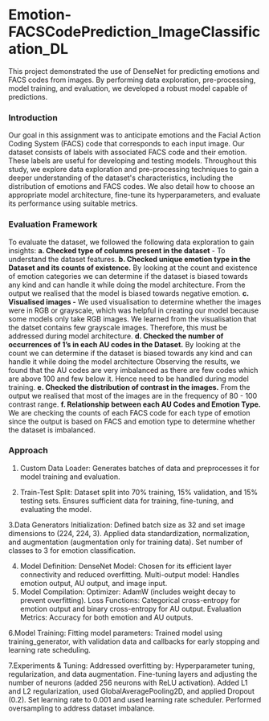 # Emotion-FACSCodePrediction_ImageClassification_DL
This project demonstrated the use of DenseNet for predicting emotions and FACS codes from images. By performing data exploration, pre-processing, model training, and evaluation, we developed a robust model capable of predictions. 
### Introduction 
Our goal in this assignment was to anticipate emotions and the Facial Action Coding System (FACS) code that corresponds to each input image. Our dataset consists of labels with associated FACS code and their emotion. These labels are useful for developing and testing models. Throughout this study, we explore data exploration and pre-processing techniques to gain a deeper understanding of the dataset's characteristics, including the distribution of emotions and FACS codes. We also detail how to choose an appropriate model architecture, fine-tune its hyperparameters, and evaluate its performance using suitable metrics.
### Evaluation Framework
To evaluate the dataset, we followed the following data exploration to gain insights:
**a. Checked type of columns present in the dataset** - To understand the dataset features.
**b. Checked unique emotion type in the Dataset and its counts of existence.** By looking at the count and existence of emotion categories we can determine if the dataset is biased towards any kind and can handle it while doing the model architecture. From the output we realised that the model is biased towards negative emotion.
**c. Visualised images -** We used visualisation to determine whether the images were in RGB or grayscale, which was helpful in creating our model because some models only take RGB images. We learned from the visualisation that the datset contains few grayscale images. Therefore, this must be addressed during model architecture.
**d. Checked the number of occurrences of 1’s in each AU codes in the Dataset.** By looking at the count we can determine if the dataset is biased towards any kind and can handle it while doing the model architecture Observing the results, we found that the AU codes are very imbalanced as there are few codes which are above 100 and few below it. Hence need to be handled during model training.
**e. Checked the distribution of contrast in the images.** From the output we realised that most of the images are in the frequency of 80 - 100 contrast range.
**f. Relationship between each AU Codes and Emotion Type.** We are checking the counts of each FACS code for each type of emotion since the output is based on FACS and emotion type to determine whether the dataset is imbalanced.

### Approach
1. Custom Data Loader:
       Generates batches of data and preprocesses it for model training and evaluation.

3. Train-Test Split: 
    Dataset split into 70% training, 15% validation, and 15% testing sets.
    Ensures sufficient data for training, fine-tuning, and evaluating the model.

3.Data Generators Initialization:
    Defined batch size as 32 and set image dimensions to (224, 224, 3).
    Applied data standardization, normalization, and augmentation (augmentation only for training data).
    Set number of classes to 3 for emotion classification.

4. Model Definition:
    DenseNet Model: Chosen for its efficient layer connectivity and reduced overfitting.
    Multi-output model: Handles emotion output, AU output, and image input.
5. Model Compilation:
    Optimizer: AdamW (includes weight decay to prevent overfitting).
    Loss Functions: Categorical cross-entropy for emotion output and binary cross-entropy for AU output.
    Evaluation Metrics: Accuracy for both emotion and AU outputs.

6.Model Training:
    Fitting model parameters: Trained model using training_generator, with validation data and callbacks for early stopping and learning rate scheduling.

7.Experiments & Tuning:
    Addressed overfitting by:
      Hyperparameter tuning, regularization, and data augmentation.
      Fine-tuning layers and adjusting the number of neurons (added 256 neurons with ReLU activation).
      Added L1 and L2 regularization, used GlobalAveragePooling2D, and applied Dropout (0.2).
      Set learning rate to 0.001 and used learning rate scheduler.
Performed oversampling to address dataset imbalance.
